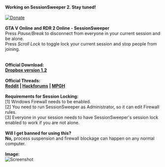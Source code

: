 **__Working on SessionSweeper 2. Stay tuned!__**<br>
<br>
[![Donate](http://i.imgur.com/FtaJpum.gif)](https://paypal.me/groupload "Donate")<br>
<br>
**GTA V Online and RDR 2 Online - SessionSweeper**<br>
Press *Pause/Break* to disconnect from everyone in your current session and be alone.<br>
Press *Scroll Lock* to toggle lock your current session and stop people from joining.<br>
<br>
<br>
**Official Download:<br>
[Dropbox version 1.2](https://www.dropbox.com/s/hysn2p2qli54uvy/SessionSweeper.exe?dl=1)**<br>
<br>
**Official Threads:<br>
[Reddit](https://www.reddit.com/r/gtaonline/comments/69kib3/program_to_empty_your_session_and_prevent_people/) | [Hackforums](https://hackforums.net/showthread.php?tid=5616391) | [MPGH](http://www.mpgh.net/forum/showthread.php?t=1256022)**<br>
<br>
**Requirements for Session Locking:**<br>
[1] Windows Firewall needs to be enabled.<br>
[2] You need to run SessionSweeper as Administrator, so it can edit Firewall rules.<br>
[3] Everyone in your session needs to have SessionSweeper's session lock enabled to work if you are not alone.<br>
<br>
**Will I get banned for using this?**<br>
**No,** process suspension and firewall blockage can happen on any normal computer.<br>
<br>
**Image:**<br>
![Screenshot](https://i.imgur.com/wHqn1z4.png)

